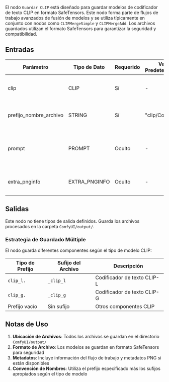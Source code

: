 El nodo `Guardar CLIP` está diseñado para guardar modelos de codificador de texto CLIP en formato SafeTensors. Este nodo forma parte de flujos de trabajo avanzados de fusión de modelos y se utiliza típicamente en conjunto con nodos como `CLIPMergeSimple` y `CLIPMergeAdd`. Los archivos guardados utilizan el formato SafeTensors para garantizar la seguridad y compatibilidad.

## Entradas

| Parámetro | Tipo de Dato | Requerido | Valor Predeterminado | Descripción |
|-----------|--------------|-----------|---------------------|-------------|
| clip | CLIP | Sí | - | El modelo CLIP que se va a guardar |
| prefijo_nombre_archivo | STRING | Sí | "clip/ComfyUI" | La ruta del prefijo para el archivo guardado |
| prompt | PROMPT | Oculto | - | Información del prompt del flujo de trabajo (para metadatos) |
| extra_pnginfo | EXTRA_PNGINFO | Oculto | - | Información adicional de PNG (para metadatos) |

## Salidas

Este nodo no tiene tipos de salida definidos. Guarda los archivos procesados en la carpeta `ComfyUI/output/`.

### Estrategia de Guardado Múltiple

El nodo guarda diferentes componentes según el tipo de modelo CLIP:

| Tipo de Prefijo | Sufijo del Archivo | Descripción |
|-----------------|-------------------|-------------|
| `clip_l.` | `_clip_l` | Codificador de texto CLIP-L |
| `clip_g.` | `_clip_g` | Codificador de texto CLIP-G |
| Prefijo vacío | Sin sufijo | Otros componentes CLIP |

## Notas de Uso

1. **Ubicación de Archivos**: Todos los archivos se guardan en el directorio `ComfyUI/output/`
2. **Formato de Archivo**: Los modelos se guardan en formato SafeTensors para seguridad
3. **Metadatos**: Incluye información del flujo de trabajo y metadatos PNG si están disponibles
4. **Convención de Nombres**: Utiliza el prefijo especificado más los sufijos apropiados según el tipo de modelo
